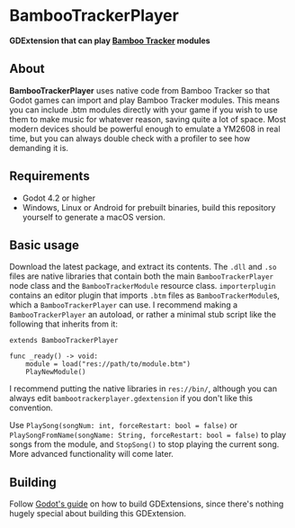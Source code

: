 # BambooTrackerPlayer

**GDExtension that can play [Bamboo Tracker](https://github.com/BambooTracker/BambooTracker) modules**

## About

**BambooTrackerPlayer** uses native code from Bamboo Tracker so that Godot games can import and play Bamboo Tracker modules. This means you can include .btm modules directly with your game if you wish to use them to make music for whatever reason, saving quite a lot of space. Most modern devices should be powerful enough to emulate a YM2608 in real time, but you can always double check with a profiler to see how demanding it is.

## Requirements

- Godot 4.2 or higher
- Windows, Linux or Android for prebuilt binaries, build this repository yourself to generate a macOS version.

## Basic usage

Download the latest package, and extract its contents. The `.dll` and `.so` files are native libraries that contain both the main `BambooTrackerPlayer` node class and the `BambooTrackerModule` resource class. `importerplugin` contains an editor plugin that imports `.btm` files as `BambooTrackerModule`s, which a `BambooTrackerPlayer` can use. I recommend making a `BambooTrackerPlayer` an autoload, or rather a minimal stub script like the following that inherits from it:

```
extends BambooTrackerPlayer

func _ready() -> void:
    module = load("res://path/to/module.btm")
    PlayNewModule()
```

I recommend putting the native libraries in `res://bin/`, although you can always edit `bambootrackerplayer.gdextension` if you don't like this convention.

Use `PlaySong(songNum: int, forceRestart: bool = false)` or `PlaySongFromName(songName: String, forceRestart: bool = false)` to play songs from the module, and `StopSong()` to stop playing the current song. More advanced functionality will come later.

## Building

Follow [Godot's guide](https://docs.godotengine.org/en/4.2/tutorials/scripting/gdextension/gdextension_cpp_example.html) on how to build GDExtensions, since there's nothing hugely special about building this GDExtension.
